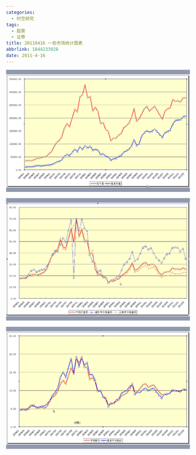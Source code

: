 ```yaml
---
categories:
  - 时空研究
tags:
  - 股票
  - 证券
title: 20110416 一些市场统计图表
abbrlink: 1844233928
date: 2011-4-16
---
```

![20110416-0](/images/20110416-0.jpeg)

![20110416-1](/images/20110416-1.jpeg)

![20110416-2](/images/20110416-2.jpeg)